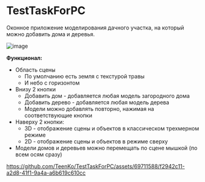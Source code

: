 # TestTaskForPC
Оконное приложение моделирования дачного участка, на который можно добавить дома и деревья.

![image](https://github.com/TeenKo/TestTaskForPC/assets/69711588/576d4a37-00f6-4c5b-831f-2bc5e7f43469)

**Функционал:**

- Область сцены
    - По умолчанию есть земля с текстурой травы
    - И небо с горизонтом
- Внизу 2 кнопки
    - Добавить дом - добавляется любая модель загородного дома
    - Добавить дерево - добавляется любая модель дерева
    - Модели можно добавлять повторно, нажимая на соответствующие кнопки
- Наверху 2 кнопки:
    - 3D - отображение сцены и объектов в классическом трехмерном режиме
    - 2D - отображение сцены и объектов в режиме сверху
- Модели домов и деревьев можно перемещать по сцене мышкой (по всем осям сразу)

https://github.com/TeenKo/TestTaskForPC/assets/69711588/f2942c11-a2d8-41f1-9a4a-a6b619c610cc
